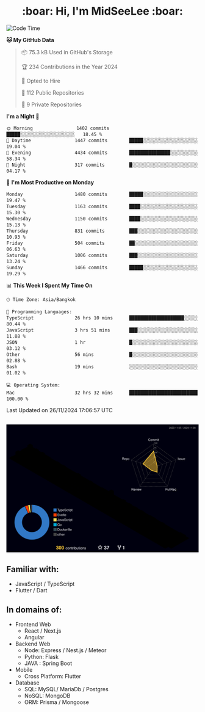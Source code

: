 <h1 align="center"> :boar: Hi, I'm MidSeeLee :boar:</h1>
 
<!--START_SECTION:waka-->
![Code Time](http://img.shields.io/badge/Code%20Time-2%2C233%20hrs%2044%20mins-blue)

**🐱 My GitHub Data** 

> 📦 75.3 kB Used in GitHub's Storage 
 > 
> 🏆 234 Contributions in the Year 2024
 > 
> 💼 Opted to Hire
 > 
> 📜 112 Public Repositories 
 > 
> 🔑 9 Private Repositories 
 > 
**I'm a Night 🦉** 

```text
🌞 Morning                1402 commits        █████░░░░░░░░░░░░░░░░░░░░   18.45 % 
🌆 Daytime                1447 commits        █████░░░░░░░░░░░░░░░░░░░░   19.04 % 
🌃 Evening                4434 commits        ███████████████░░░░░░░░░░   58.34 % 
🌙 Night                  317 commits         █░░░░░░░░░░░░░░░░░░░░░░░░   04.17 % 
```
📅 **I'm Most Productive on Monday** 

```text
Monday                   1480 commits        █████░░░░░░░░░░░░░░░░░░░░   19.47 % 
Tuesday                  1163 commits        ████░░░░░░░░░░░░░░░░░░░░░   15.30 % 
Wednesday                1150 commits        ████░░░░░░░░░░░░░░░░░░░░░   15.13 % 
Thursday                 831 commits         ███░░░░░░░░░░░░░░░░░░░░░░   10.93 % 
Friday                   504 commits         ██░░░░░░░░░░░░░░░░░░░░░░░   06.63 % 
Saturday                 1006 commits        ███░░░░░░░░░░░░░░░░░░░░░░   13.24 % 
Sunday                   1466 commits        █████░░░░░░░░░░░░░░░░░░░░   19.29 % 
```


📊 **This Week I Spent My Time On** 

```text
🕑︎ Time Zone: Asia/Bangkok

💬 Programming Languages: 
TypeScript               26 hrs 10 mins      ████████████████████░░░░░   80.44 % 
JavaScript               3 hrs 51 mins       ███░░░░░░░░░░░░░░░░░░░░░░   11.88 % 
JSON                     1 hr                █░░░░░░░░░░░░░░░░░░░░░░░░   03.12 % 
Other                    56 mins             █░░░░░░░░░░░░░░░░░░░░░░░░   02.88 % 
Bash                     19 mins             ░░░░░░░░░░░░░░░░░░░░░░░░░   01.02 % 

💻 Operating System: 
Mac                      32 hrs 32 mins      █████████████████████████   100.00 % 
```


 Last Updated on 26/11/2024 17:06:57 UTC
<!--END_SECTION:waka-->

##

![](./profile-3d-contrib/profile-night-rainbow.svg)

## Familiar with:
- JavaScript / TypeScript
- Flutter / Dart

## In domains of:
- Frontend Web
  - React / Next.js
  - Angular
- Backend Web
  - Node: Express / Nest.js / Meteor
  - Python: Flask
  - JAVA : Spring Boot
- Mobile
  - Cross Platform: Flutter
- Database
  - SQL: MySQL/ MariaDb / Postgres
  - NoSQL: MongoDB
  - ORM: Prisma / Mongoose
